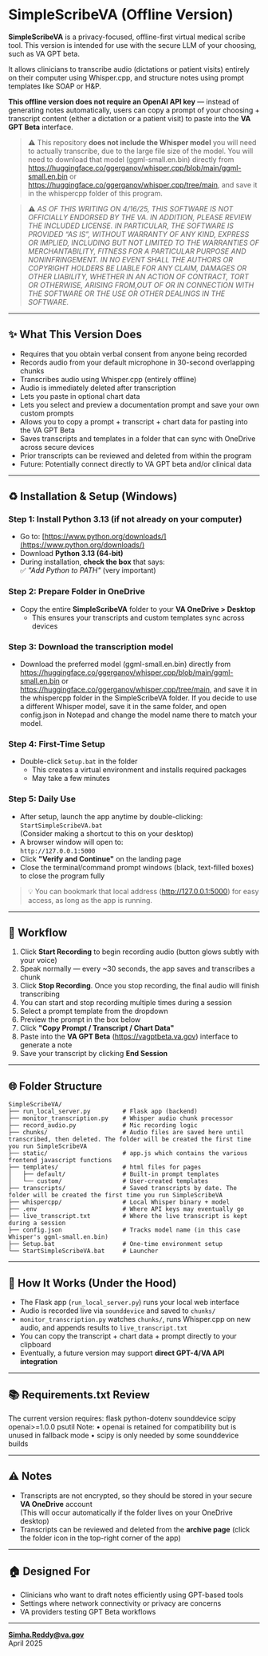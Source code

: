 # SimpleScribeVA (Offline Version)

**SimpleScribeVA** is a privacy-focused, offline-first virtual medical scribe tool. This version is intended for use with the secure LLM of your choosing, such as VA GPT beta.

It allows clinicians to transcribe audio (dictations or patient visits) entirely on their computer using Whisper.cpp, and structure notes using prompt templates like SOAP or H&P.

**This offline version does not require an OpenAI API key** — instead of generating notes automatically, users can copy a prompt of your choosing + transcript content (either a dictation or a patient visit) to paste into the **VA GPT Beta** interface.

> ⚠️ This repository **does not include the Whisper model** you will need to actually transcribe, due to the large file size of the model. You will need to download that model (ggml-small.en.bin) directly from https://huggingface.co/ggerganov/whisper.cpp/blob/main/ggml-small.en.bin or https://huggingface.co/ggerganov/whisper.cpp/tree/main, and save it in the whispercpp folder of this program.

> ⚠️ *AS OF THIS WRITING ON 4/16/25, THIS SOFTWARE IS NOT OFFICIALLY ENDORSED BY THE VA. IN ADDITION, PLEASE REVIEW THE INCLUDED LICENSE. IN PARTICULAR, THE SOFTWARE IS PROVIDED “AS IS”, WITHOUT WARRANTY OF ANY KIND, EXPRESS OR IMPLIED, INCLUDING BUT NOT LIMITED TO THE WARRANTIES OF MERCHANTABILITY, FITNESS FOR A PARTICULAR PURPOSE AND NONINFRINGEMENT. IN NO EVENT SHALL THE AUTHORS OR COPYRIGHT HOLDERS BE LIABLE FOR ANY CLAIM, DAMAGES OR OTHER LIABILITY, WHETHER IN AN ACTION OF CONTRACT, TORT OR OTHERWISE, ARISING FROM,OUT OF OR IN CONNECTION WITH THE SOFTWARE OR THE USE OR OTHER DEALINGS IN THE SOFTWARE.*

---

## ✨ What This Version Does

- Requires that you obtain verbal consent from anyone being recorded  
- Records audio from your default microphone in 30-second overlapping chunks  
- Transcribes audio using Whisper.cpp (entirely offline)  
- Audio is immediately deleted after transcription  
- Lets you paste in optional chart data  
- Lets you select and preview a documentation prompt and save your own custom prompts  
- Allows you to copy a prompt + transcript + chart data for pasting into the VA GPT Beta  
- Saves transcripts and templates in a folder that can sync with OneDrive across secure devices  
- Prior transcripts can be reviewed and deleted from within the program  
- Future: Potentially connect directly to VA GPT beta and/or clinical data

---

## ♻ Installation & Setup (Windows)

### Step 1: Install Python 3.13 (if not already on your computer)
- Go to: [https://www.python.org/downloads/](https://www.python.org/downloads/)
- Download **Python 3.13 (64-bit)**
- During installation, **check the box** that says:  
  ✅ *"Add Python to PATH"* (very important)

### Step 2: Prepare Folder in OneDrive
- Copy the entire **SimpleScribeVA** folder to your **VA OneDrive > Desktop**  
  - This ensures your transcripts and custom templates sync across devices

### Step 3: Download the transcription model
- Download the preferred model (ggml-small.en.bin) directly from https://huggingface.co/ggerganov/whisper.cpp/blob/main/ggml-small.en.bin or https://huggingface.co/ggerganov/whisper.cpp/tree/main, and save it in the whispercpp folder in the SimpleScribeVA folder. If you decide to use a different Whisper model, save it in the same folder, and open config.json in Notepad and change the model name there to match your model.

### Step 4: First-Time Setup
- Double-click `Setup.bat` in the folder  
  - This creates a virtual environment and installs required packages  
  - May take a few minutes

### Step 5: Daily Use
- After setup, launch the app anytime by double-clicking:  
  `StartSimpleScribeVA.bat`  
  (Consider making a shortcut to this on your desktop)
- A browser window will open to:  
  `http://127.0.0.1:5000`
- Click **"Verify and Continue"** on the landing page
- Close the terminal/command prompt windows (black, text-filled boxes) to close the program fully

> 💡 You can bookmark that local address (http://127.0.0.1:5000) for easy access, as long as the app is running.

---

## 🔄 Workflow

1. Click **Start Recording** to begin recording audio (button glows subtly with your voice)  
2. Speak normally — every ~30 seconds, the app saves and transcribes a chunk  
3. Click **Stop Recording**. Once you stop recording, the final audio will finish transcribing
4. You can start and stop recording multiple times during a session  
5. Select a prompt template from the dropdown  
6. Preview the prompt in the box below  
7. Click **"Copy Prompt / Transcript / Chart Data"**  
8. Paste into the **VA GPT Beta** (https://vagptbeta.va.gov) interface to generate a note  
9. Save your transcript by clicking **End Session**

---

## 🌐 Folder Structure

```
SimpleScribeVA/
├── run_local_server.py         # Flask app (backend)
├── monitor_transcription.py    # Whisper audio chunk processor
├── record_audio.py             # Mic recording logic
├── chunks/                     # Audio files are saved here until transcribed, then deleted. The folder will be created the first time you run SimpleScribeVA
├── static/                     # app.js which contains the various frontend javascript functions
├── templates/                  # html files for pages
│   ├── default/                # Built-in prompt templates
│   └── custom/                 # User-created templates
├── transcripts/                # Saved transcripts by date. The folder will be created the first time you run SimpleScribeVA 
├── whispercpp/                 # Local Whisper binary + model
├── .env                        # Where API keys may eventually go
├── live_transcript.txt         # Where the live transcript is kept during a session
├── config.json                 # Tracks model name (in this case Whisper's ggml-small.en.bin)
├── Setup.bat                   # One-time environment setup
└── StartSimpleScribeVA.bat     # Launcher
```

---

## 🤝 How It Works (Under the Hood)

- The Flask app (`run_local_server.py`) runs your local web interface  
- Audio is recorded live via `sounddevice` and saved to `chunks/`  
- `monitor_transcription.py` watches `chunks/`, runs Whisper.cpp on new audio, and appends results to `live_transcript.txt`  
- You can copy the transcript + chart data + prompt directly to your clipboard  
- Eventually, a future version may support **direct GPT-4/VA API integration**

---

## 📚 Requirements.txt Review
The current version requires:
flask
python-dotenv
sounddevice
scipy
openai>=1.0.0
psutil
Note:
	•	openai is retained for compatibility but is unused in fallback mode
	•	scipy is only needed by some sounddevice builds

---

## ⚠️ Notes

- Transcripts are not encrypted, so they should be stored in your secure **VA OneDrive** account  
  (This will occur automatically if the folder lives on your OneDrive desktop)
- Transcripts can be reviewed and deleted from the **archive page** (click the folder icon in the top-right corner of the app)

---

## 🏠 Designed For

- Clinicians who want to draft notes efficiently using GPT-based tools  
- Settings where network connectivity or privacy are concerns  
- VA providers testing GPT Beta workflows

---

**Simha.Reddy@va.gov**  
April 2025
